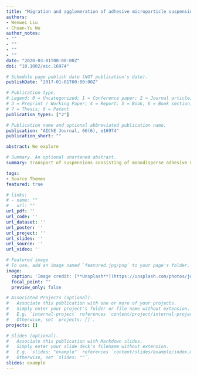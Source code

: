 ```yaml
---
title: "Migration and agglomeration of adhesive microparticle suspensions in a pressure-driven duct flow"
authors:
- Wenwei Liu
- Chuan-Yu Wu
author_notes:
- ""
- ""
- ""
- ""
date: "2020-03-01T00:00:00Z"
doi: "10.1002/aic.16974"

# Schedule page publish date (NOT publication's date).
publishDate: "2017-01-01T00:00:00Z"

# Publication type.
# Legend: 0 = Uncategorized; 1 = Conference paper; 2 = Journal article;
# 3 = Preprint / Working Paper; 4 = Report; 5 = Book; 6 = Book section;
# 7 = Thesis; 8 = Patent
publication_types: ["2"]

# Publication name and optional abbreviated publication name.
publication: "AIChE Journal, 66(6), e16974"
publication_short: ""

abstract: We explore 

# Summary. An optional shortened abstract.
summary: Transport of suspensions consisting of monodisperse adhesive microparticles in a pressure-driven duct flow with the Reynolds number in the range of 5.4–108 is analyzed by means of a coupled lattice Boltzmann method with the discrete element method. 

tags:
- Source Themes
featured: true

# links:
# - name: ""
#   url: ""
url_pdf: ''
url_code: ''
url_dataset: ''
url_poster: ''
url_project: ''
url_slides: ''
url_source: ''
url_video: ''

# Featured image
# To use, add an image named `featured.jpg/png` to your page's folder. 
image:
  caption: 'Image credit: [**Unsplash**](https://unsplash.com/photos/jdD8gXaTZsc)'
  focal_point: ""
  preview_only: false

# Associated Projects (optional).
#   Associate this publication with one or more of your projects.
#   Simply enter your project's folder or file name without extension.
#   E.g. `internal-project` references `content/project/internal-project/index.md`.
#   Otherwise, set `projects: []`.
projects: []

# Slides (optional).
#   Associate this publication with Markdown slides.
#   Simply enter your slide deck's filename without extension.
#   E.g. `slides: "example"` references `content/slides/example/index.md`.
#   Otherwise, set `slides: ""`.
slides: example
---
```

